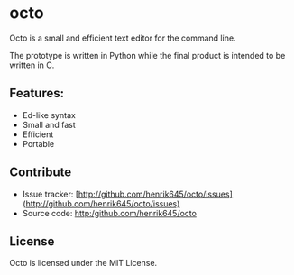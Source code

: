 # octo
Octo is a small and efficient text editor for the command line.

The prototype is written in Python while the final product is intended to be
written in C.

## Features:

 * Ed-like syntax
 * Small and fast
 * Efficient 
 * Portable

## Contribute

 * Issue tracker: [http://github.com/henrik645/octo/issues](http://github.com/henrik645/octo/issues)
 * Source code: [http:/github.com/henrik645/octo](http://github.com/henrik645/octo)

## License

 Octo is licensed under the MIT License.
